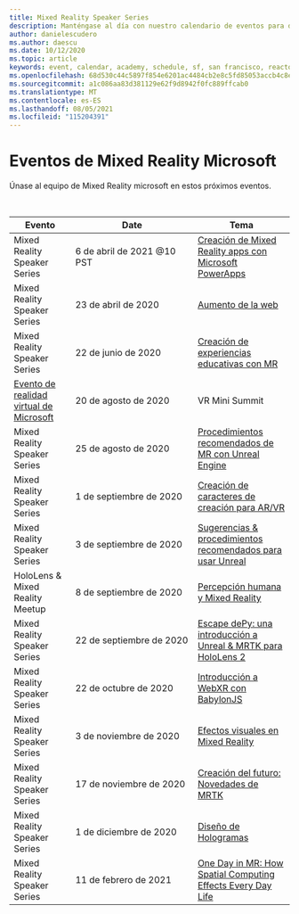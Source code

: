 ```yaml
---
title: Mixed Reality Speaker Series
description: Manténgase al día con nuestro calendario de eventos para desarrolladores de realidad mixta en el reactor de San Francisco.
author: danielescudero
ms.author: daescu
ms.date: 10/12/2020
ms.topic: article
keywords: event, calendar, academy, schedule, sf, san francisco, reactor
ms.openlocfilehash: 68d530c44c5897f854e6201ac4484cb2e8c5fd85053accb4c8ee79a97686fa57
ms.sourcegitcommit: a1c086aa83d381129e62f9d8942f0fc889ffcab0
ms.translationtype: MT
ms.contentlocale: es-ES
ms.lasthandoff: 08/05/2021
ms.locfileid: "115204391"
---
```

# <a name="microsoft-mixed-reality-events"></a>Eventos de Mixed Reality Microsoft

Únase al equipo de Mixed Reality microsoft en estos próximos eventos.

<br>

|Evento|Date|Tema|
|-------------|-------------|-----|
| Mixed Reality Speaker Series|6 de abril de 2021 @10 PST|[Creación de Mixed Reality apps con Microsoft PowerApps](https://www.meetup.com/hololens-mr/events/277257132)|
| Mixed Reality Speaker Series|23 de abril de 2020|[Aumento de la web](https://channel9.msdn.com/Shows/Docs-Mixed-Reality/Augmenting-WebXR-Standards)|
| Mixed Reality Speaker Series|22 de junio de 2020|[Creación de experiencias educativas con MR](https://channel9.msdn.com/Shows/Docs-Mixed-Reality/Educational-Experiences-in-MR)|
| [Evento de realidad virtual de Microsoft](https://www.meetup.com/hololens-mr/events/272364822/)|20 de agosto de 2020|VR Mini Summit|
| Mixed Reality Speaker Series|25 de agosto de 2020|[Procedimientos recomendados de MR con Unreal Engine](https://channel9.msdn.com/Shows/Docs-Mixed-Reality/Tips-and-Best-Practices-for-using-UE4-in-MR)|
| Mixed Reality Speaker Series|1 de septiembre de 2020|[Creación de caracteres de creación para AR/VR](https://channel9.msdn.com/Shows/Docs-Mixed-Reality/Creating-Entertaining-Characters-for-Mixed-Reality)|
| Mixed Reality Speaker Series|3 de septiembre de 2020|[Sugerencias & procedimientos recomendados para usar Unreal](https://channel9.msdn.com/Shows/Docs-Mixed-Reality/Tips-and-Best-Practices-for-using-UE4-in-MR)|
| HoloLens & Mixed Reality Meetup|8 de septiembre de 2020|[Percepción humana y Mixed Reality](https://channel9.msdn.com/Shows/Docs-Mixed-Reality/Human-Perception-and-Mixed-Reality)|
| Mixed Reality Speaker Series|22 de septiembre de 2020|[Escape dePy: una introducción a Unreal & MRTK para HoloLens 2](../develop/unreal/unreal-kippys-escape.md)|
| Mixed Reality Speaker Series|22 de octubre de 2020|[Introducción a WebXR con BabylonJS](https://channel9.msdn.com/Shows/Docs-Mixed-Reality/Adding-Augmented-Reality-to-your-Typescript-Project)|
| Mixed Reality Speaker Series|3 de noviembre de 2020|[Efectos visuales en Mixed Reality](https://channel9.msdn.com/Shows/Mixed-Reality/Visual-Effects-in-Mixed-Reality)|
| Mixed Reality Speaker Series|17 de noviembre de 2020|[Creación del futuro: Novedades de MRTK](https://channel9.msdn.com/Shows/Docs-Mixed-Reality/Building-the-Future-Whats-New-in-the-Mixed-Reality-Toolkit)|
| Mixed Reality Speaker Series|1 de diciembre de 2020|[Diseño de Hologramas](https://channel9.msdn.com/Shows/Docs-Mixed-Reality/Making-of-Designing-Holograms)|
| Mixed Reality Speaker Series|11 de febrero de 2021|[One Day in MR: How Spatial Computing Effects Every Day Life](https://channel9.msdn.com/Shows/Mixed-Reality/One-Day-In-MR-How-Spatial-Computing-Effects-Every-Day-Life)|
